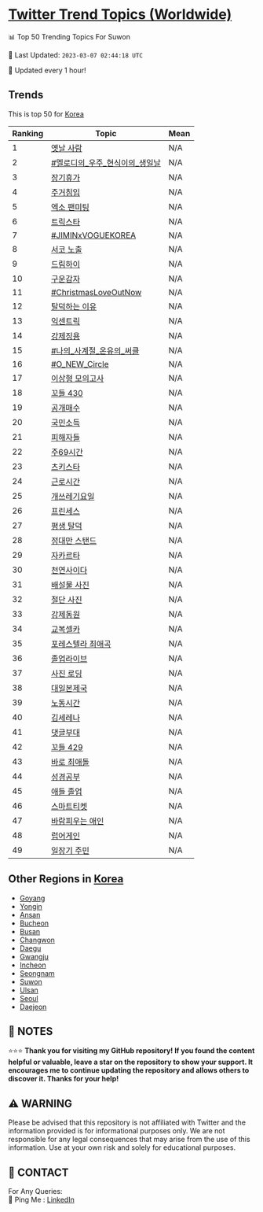 [Twitter Trend Topics (Worldwide)](https://github.com/ErcinDedeoglu/Twitter-Trend-Topics)
==========


📊 Top 50 Trending Topics For Suwon

📆 Last Updated: `2023-03-07 02:44:18 UTC`

🔧 Updated every 1 hour!


## Trends

This is top 50 for [Korea](</Korea>)

| Ranking | Topic | Mean |
| ------- | ------------ | ------------ |
| 1 | [옛날 사람](http://twitter.com/search?q=%ec%98%9b%eb%82%a0+%ec%82%ac%eb%9e%8c) | N/A |
| 2 | [#멜로디의_우주_현식이의_생일날](http://twitter.com/search?q=%23%eb%a9%9c%eb%a1%9c%eb%94%94%ec%9d%98_%ec%9a%b0%ec%a3%bc_%ed%98%84%ec%8b%9d%ec%9d%b4%ec%9d%98_%ec%83%9d%ec%9d%bc%eb%82%a0) | N/A |
| 3 | [장기휴가](http://twitter.com/search?q=%ec%9e%a5%ea%b8%b0%ed%9c%b4%ea%b0%80) | N/A |
| 4 | [주거침입](http://twitter.com/search?q=%ec%a3%bc%ea%b1%b0%ec%b9%a8%ec%9e%85) | N/A |
| 5 | [엑소 팬미팅](http://twitter.com/search?q=%ec%97%91%ec%86%8c+%ed%8c%ac%eb%af%b8%ed%8c%85) | N/A |
| 6 | [트릭스타](http://twitter.com/search?q=%ed%8a%b8%eb%a6%ad%ec%8a%a4%ed%83%80) | N/A |
| 7 | [#JIMINxVOGUEKOREA](http://twitter.com/search?q=%23JIMINxVOGUEKOREA) | N/A |
| 8 | [서코 노출](http://twitter.com/search?q=%ec%84%9c%ec%bd%94+%eb%85%b8%ec%b6%9c) | N/A |
| 9 | [드림하이](http://twitter.com/search?q=%eb%93%9c%eb%a6%bc%ed%95%98%ec%9d%b4) | N/A |
| 10 | [구운감자](http://twitter.com/search?q=%ea%b5%ac%ec%9a%b4%ea%b0%90%ec%9e%90) | N/A |
| 11 | [#ChristmasLoveOutNow](http://twitter.com/search?q=%23ChristmasLoveOutNow) | N/A |
| 12 | [탈덕하는 이유](http://twitter.com/search?q=%ed%83%88%eb%8d%95%ed%95%98%eb%8a%94+%ec%9d%b4%ec%9c%a0) | N/A |
| 13 | [익센트릭](http://twitter.com/search?q=%ec%9d%b5%ec%84%bc%ed%8a%b8%eb%a6%ad) | N/A |
| 14 | [강제징용](http://twitter.com/search?q=%ea%b0%95%ec%a0%9c%ec%a7%95%ec%9a%a9) | N/A |
| 15 | [#나의_사계절_온유의_써클](http://twitter.com/search?q=%23%eb%82%98%ec%9d%98_%ec%82%ac%ea%b3%84%ec%a0%88_%ec%98%a8%ec%9c%a0%ec%9d%98_%ec%8d%a8%ed%81%b4) | N/A |
| 16 | [#O_NEW_Circle](http://twitter.com/search?q=%23O_NEW_Circle) | N/A |
| 17 | [이상형 모의고사](http://twitter.com/search?q=%ec%9d%b4%ec%83%81%ed%98%95+%eb%aa%a8%ec%9d%98%ea%b3%a0%ec%82%ac) | N/A |
| 18 | [꼬들 430](http://twitter.com/search?q=%ea%bc%ac%eb%93%a4+430) | N/A |
| 19 | [공개매수](http://twitter.com/search?q=%ea%b3%b5%ea%b0%9c%eb%a7%a4%ec%88%98) | N/A |
| 20 | [국민소득](http://twitter.com/search?q=%ea%b5%ad%eb%af%bc%ec%86%8c%eb%93%9d) | N/A |
| 21 | [피해자들](http://twitter.com/search?q=%ed%94%bc%ed%95%b4%ec%9e%90%eb%93%a4) | N/A |
| 22 | [주69시간](http://twitter.com/search?q=%ec%a3%bc69%ec%8b%9c%ea%b0%84) | N/A |
| 23 | [츠키스타](http://twitter.com/search?q=%ec%b8%a0%ed%82%a4%ec%8a%a4%ed%83%80) | N/A |
| 24 | [근로시간](http://twitter.com/search?q=%ea%b7%bc%eb%a1%9c%ec%8b%9c%ea%b0%84) | N/A |
| 25 | [개쓰레기요일](http://twitter.com/search?q=%ea%b0%9c%ec%93%b0%eb%a0%88%ea%b8%b0%ec%9a%94%ec%9d%bc) | N/A |
| 26 | [프린세스](http://twitter.com/search?q=%ed%94%84%eb%a6%b0%ec%84%b8%ec%8a%a4) | N/A |
| 27 | [평생 탈덕](http://twitter.com/search?q=%ed%8f%89%ec%83%9d+%ed%83%88%eb%8d%95) | N/A |
| 28 | [정대만 스탠드](http://twitter.com/search?q=%ec%a0%95%eb%8c%80%eb%a7%8c+%ec%8a%a4%ed%83%a0%eb%93%9c) | N/A |
| 29 | [자카르타](http://twitter.com/search?q=%ec%9e%90%ec%b9%b4%eb%a5%b4%ed%83%80) | N/A |
| 30 | [천연사이다](http://twitter.com/search?q=%ec%b2%9c%ec%97%b0%ec%82%ac%ec%9d%b4%eb%8b%a4) | N/A |
| 31 | [배설물 사진](http://twitter.com/search?q=%eb%b0%b0%ec%84%a4%eb%ac%bc+%ec%82%ac%ec%a7%84) | N/A |
| 32 | [절단 사진](http://twitter.com/search?q=%ec%a0%88%eb%8b%a8+%ec%82%ac%ec%a7%84) | N/A |
| 33 | [강제동원](http://twitter.com/search?q=%ea%b0%95%ec%a0%9c%eb%8f%99%ec%9b%90) | N/A |
| 34 | [교복셀카](http://twitter.com/search?q=%ea%b5%90%eb%b3%b5%ec%85%80%ec%b9%b4) | N/A |
| 35 | [포레스텔라 최애곡](http://twitter.com/search?q=%ed%8f%ac%eb%a0%88%ec%8a%a4%ed%85%94%eb%9d%bc+%ec%b5%9c%ec%95%a0%ea%b3%a1) | N/A |
| 36 | [졸업라이브](http://twitter.com/search?q=%ec%a1%b8%ec%97%85%eb%9d%bc%ec%9d%b4%eb%b8%8c) | N/A |
| 37 | [사진 로딩](http://twitter.com/search?q=%ec%82%ac%ec%a7%84+%eb%a1%9c%eb%94%a9) | N/A |
| 38 | [대일본제국](http://twitter.com/search?q=%eb%8c%80%ec%9d%bc%eb%b3%b8%ec%a0%9c%ea%b5%ad) | N/A |
| 39 | [노동시간](http://twitter.com/search?q=%eb%85%b8%eb%8f%99%ec%8b%9c%ea%b0%84) | N/A |
| 40 | [김세레나](http://twitter.com/search?q=%ea%b9%80%ec%84%b8%eb%a0%88%eb%82%98) | N/A |
| 41 | [댓글부대](http://twitter.com/search?q=%eb%8c%93%ea%b8%80%eb%b6%80%eb%8c%80) | N/A |
| 42 | [꼬들 429](http://twitter.com/search?q=%ea%bc%ac%eb%93%a4+429) | N/A |
| 43 | [바로 최애돌](http://twitter.com/search?q=%eb%b0%94%eb%a1%9c+%ec%b5%9c%ec%95%a0%eb%8f%8c) | N/A |
| 44 | [성경공부](http://twitter.com/search?q=%ec%84%b1%ea%b2%bd%ea%b3%b5%eb%b6%80) | N/A |
| 45 | [애들 졸업](http://twitter.com/search?q=%ec%95%a0%eb%93%a4+%ec%a1%b8%ec%97%85) | N/A |
| 46 | [스마트티켓](http://twitter.com/search?q=%ec%8a%a4%eb%a7%88%ed%8a%b8%ed%8b%b0%ec%bc%93) | N/A |
| 47 | [바람피우는 애인](http://twitter.com/search?q=%eb%b0%94%eb%9e%8c%ed%94%bc%ec%9a%b0%eb%8a%94+%ec%95%a0%ec%9d%b8) | N/A |
| 48 | [럽어게인](http://twitter.com/search?q=%eb%9f%bd%ec%96%b4%ea%b2%8c%ec%9d%b8) | N/A |
| 49 | [일장기 주민](http://twitter.com/search?q=%ec%9d%bc%ec%9e%a5%ea%b8%b0+%ec%a3%bc%eb%af%bc) | N/A |



## Other Regions in [Korea](</Korea>)

* [Goyang](</Korea/Goyang.md>)
* [Yongin](</Korea/Yongin.md>)
* [Ansan](</Korea/Ansan.md>)
* [Bucheon](</Korea/Bucheon.md>)
* [Busan](</Korea/Busan.md>)
* [Changwon](</Korea/Changwon.md>)
* [Daegu](</Korea/Daegu.md>)
* [Gwangju](</Korea/Gwangju.md>)
* [Incheon](</Korea/Incheon.md>)
* [Seongnam](</Korea/Seongnam.md>)
* [Suwon](</Korea/Suwon.md>)
* [Ulsan](</Korea/Ulsan.md>)
* [Seoul](</Korea/Seoul.md>)
* [Daejeon](</Korea/Daejeon.md>)



## 📝 NOTES

⭐⭐⭐ **Thank you for visiting my GitHub repository! If you found the content helpful or valuable, leave a star on the repository to show your support. It encourages me to continue updating the repository and allows others to discover it. Thanks for your help!**


## ⚠️ WARNING

Please be advised that this repository is not affiliated with Twitter and the information provided is for informational purposes only. We are not responsible for any legal consequences that may arise from the use of this information. Use at your own risk and solely for educational purposes.


## 📨 CONTACT

 For Any Queries:  
            🏓 Ping Me : [LinkedIn](https://www.linkedin.com/in/ercindedeoglu/)
